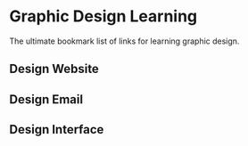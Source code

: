 Graphic Design Learning
===============
The ultimate bookmark list of links for learning graphic design. 

## Design Website


## Design Email


## Design Interface

